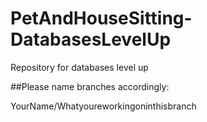 # PetAndHouseSitting-DatabasesLevelUp
 Repository for databases level up

##Please name branches accordingly:

YourName/Whatyoureworkingoninthisbranch
